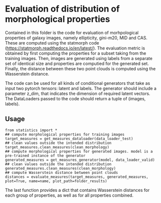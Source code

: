 # Evaluation of distribution of morphological properties

Contained in this folder is the code for evaluation of morhpological properties of galaxy images, namely ellipticity, gini-m20, MID and CAS.
These are computed using the statmorph code (https://statmorph.readthedocs.io/en/latest/).
The evaluation metric is obtained by first computing the properties for a subset taking from the training images.
Then, images are generated using labels from a separate set of identical size and properties are computied for the generated set.
Finally, the distance between these two point clouds is computed using the Wasserstein distance.

The code can be used for all kinds of conditional generators that take as input two pytorch tensors: latent and labels.
The generator should include a parameter z_dim, that indicates the dimension of required latent vectors.
The DataLoaders passed to the code should return a tuple of (images, labels).


## Usage


```
from statistics import *
## compute morphological properties for training images
target_measures = get_measures_dataloader(data_loader_test)
## clean values outside the intended distribution
target_measures.clean_measures(clean_morphology)
## compute morphological properties for generated images. model is a pre-trained instance of the generator
generated_measures = get_measures_generator(model, data_loader_valid)
## clean values outside the intended distribution
generated_measures.clean_measures(clean_morphology)
## compute Wasserstein distance between point clouds
distances = evaluate_measures(target_measures, generated_measures, plot=True, name=name, plot_path=folder_results)
```

The last function provides a dict that contains Wasserstein distances for each group of properties, as well as for all properties combined.

